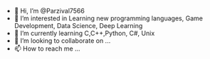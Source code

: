 - 👋 Hi, I’m @Parzival7566
- 👀 I’m interested in Learning new programming languages, Game Development, Data Science, Deep Learning
- 🌱 I’m currently learning C,C++,Python, C#, Unix
- 💞️ I’m looking to collaborate on ...
- 📫 How to reach me ...

<!---
Parzival7566/Parzival7566 is a ✨ special ✨ repository because its `README.md` (this file) appears on your GitHub profile.
You can click the Preview link to take a look at your changes.
--->
